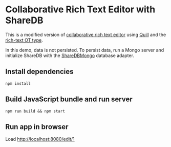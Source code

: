 # Collaborative Rich Text Editor with ShareDB

This is a modified version of [collaborative rich text editor](https://github.com/share/sharedb/tree/master/examples/rich-text) using [Quill](https://github.com/quilljs/quill) and the [rich-text OT type](https://github.com/ottypes/rich-text).

In this demo, data is not persisted. To persist data, run a Mongo
server and initialize ShareDB with the
[ShareDBMongo](https://github.com/share/sharedb-mongo) database adapter.

## Install dependencies
```
npm install
```

## Build JavaScript bundle and run server
```
npm run build && npm start
```

## Run app in browser
Load [http://localhost:8080/edit/1](http://localhost:8080/edit/1)
